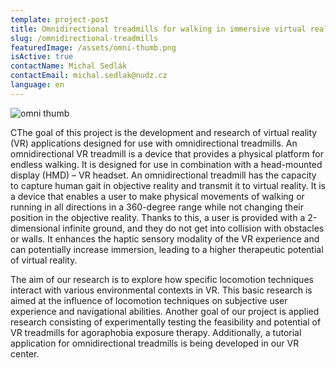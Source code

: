 ```yaml
---
template: project-post
title: Omnidirectional treadmills for walking in immersive virtual reality
slug: /omnidirectional-treadmills
featuredImage: /assets/omni-thumb.png
isActive: true
contactName: Michal Sedlák
contactEmail: michal.sedlak@nudz.cz
language: en
---
```


![omni thumb](/omni-thumb.png)

CThe goal of this project is the development and research of virtual reality (VR) applications designed for use with omnidirectional treadmills. An omnidirectional VR treadmill is a device that provides a physical platform for endless walking. It is designed for use in combination with a head-mounted display (HMD) – VR headset. An omnidirectional treadmill has the capacity to capture human gait in objective reality and transmit it to virtual reality. It is a device that enables a user to make physical movements of walking or running in all directions in a 360-degree range while not changing their position in the objective reality. Thanks to this, a user is provided with a 2-dimensional infinite ground, and they do not get into collision with obstacles or walls. It enhances the haptic sensory modality of the VR experience and can potentially increase immersion, leading to a higher therapeutic potential of virtual reality.

The aim of our research is to explore how specific locomotion techniques interact with various environmental contexts in VR. This basic research is aimed at the influence of locomotion techniques on subjective user experience and navigational abilities. Another goal of our project is applied research consisting of experimentally testing the feasibility and potential of VR treadmills for agoraphobia exposure therapy. Additionally, a tutorial application for omnidirectional treadmills is being developed in our VR center.